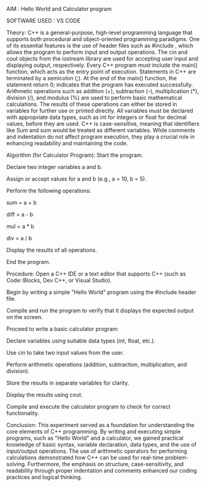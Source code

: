 AIM : Hello World and Calculator program

SOFTWARE USED : VS CODE

Theory:
C++ is a general-purpose, high-level programming language that supports both procedural and object-oriented programming paradigms.
One of its essential features is the use of header files such as #include <iostream>,
which allows the program to perform input and output operations.
The cin and cout objects from the iostream library are used for accepting user input and displaying output, respectively.
Every C++ program must include the main() function, which acts as the entry point of execution. Statements in C++ are terminated by a semicolon (;). 
At the end of the main() function, the statement return 0; indicates that the program has executed successfully.
Arithmetic operations such as addition (+), subtraction (-), multiplication (*), division (/), and modulus (%) are used to perform basic mathematical calculations.
The results of these operations can either be stored in variables for further use or printed directly.
All variables must be declared with appropriate data types, such as int for integers or float for decimal values, before they are used.
C++ is case-sensitive, meaning that identifiers like Sum and sum would be treated as different variables. While comments and indentation do not affect program execution,
they play a crucial role in enhancing readability and maintaining the code.

Algorithm (for Calculator Program):
Start the program.

Declare two integer variables a and b.

Assign or accept values for a and b (e.g., a = 10, b = 5).

Perform the following operations:

sum = a + b

diff = a - b

mul = a * b

div = a / b

Display the results of all operations.

End the program.

Procedure:
Open a C++ IDE or a text editor that supports C++ (such as Code::Blocks, Dev C++, or Visual Studio).

Begin by writing a simple "Hello World" program using the #include <iostream> header file.

Compile and run the program to verify that it displays the expected output on the screen.

Proceed to write a basic calculator program:

Declare variables using suitable data types (int, float, etc.).

Use cin to take two input values from the user.

Perform arithmetic operations (addition, subtraction, multiplication, and division).

Store the results in separate variables for clarity.

Display the results using cout.

Compile and execute the calculator program to check for correct functionality.

Conclusion:
This experiment served as a foundation for understanding the core elements of C++ programming. By writing and executing simple programs,
such as "Hello World" and a calculator, we gained practical knowledge of basic syntax, variable declaration, data types, and the use of input/output operations.
The use of arithmetic operators for performing calculations demonstrated how C++ can be used for real-time problem-solving. Furthermore, the emphasis on structure, 
case-sensitivity, and readability through proper indentation and comments enhanced our coding practices and logical thinking.
